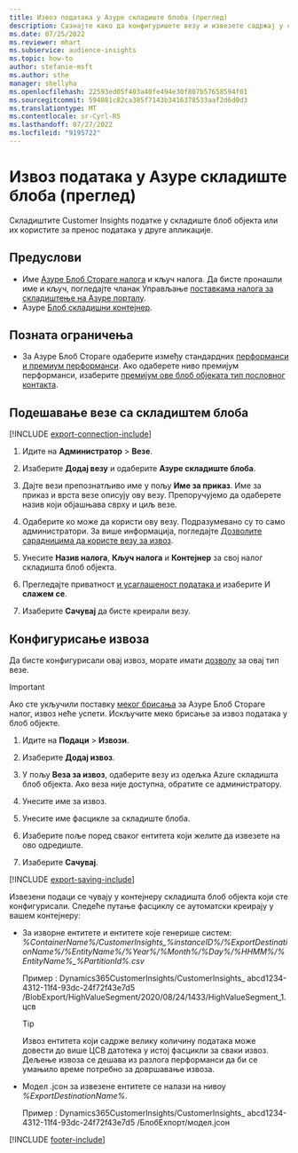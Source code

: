 ```yaml
---
title: Извоз података у Азуре складиште блоба (преглед)
description: Сазнајте како да конфигуришете везу и извезете садржај у складиште блоб објекта.
ms.date: 07/25/2022
ms.reviewer: mhart
ms.subservice: audience-insights
ms.topic: how-to
author: stefanie-msft
ms.author: sthe
manager: shellyha
ms.openlocfilehash: 22593ed05f403a40fe494e30f807b57658594f01
ms.sourcegitcommit: 594081c82ca385f7143b3416378533aaf2d6d0d3
ms.translationtype: MT
ms.contentlocale: sr-Cyrl-RS
ms.lasthandoff: 07/27/2022
ms.locfileid: "9195722"
---
```

# <a name="export-data-to-an-azure-blob-storage-preview"></a>Извоз података у Азуре складиште блоба (преглед)

Складиштите Customer Insights податке у складиште блоб објекта или их користите за пренос података у друге апликације.

## <a name="prerequisites"></a>Предуслови

- Име [Азуре Блоб Стораге налога](/azure/storage/blobs/create-data-lake-storage-account) и кључ налога. Да бисте пронашли име и кључ, погледајте чланак Управљање [поставкама налога за складиштење на Азуре порталу](/azure/storage/common/storage-account-manage).
- Азуре [Блоб складишни контејнер](/azure/storage/blobs/storage-quickstart-blobs-portal#create-a-container).

## <a name="known-limitations"></a>Позната ограничења

- За Азуре Блоб Стораге одаберите између стандардних [перформанси и премиум перформанси](/azure/storage/blobs/storage-blob-performance-tiers). Ако одаберете ниво премијум перформанси, изаберите [премијум ове блоб објеката тип пословног контакта](/azure/storage/common/storage-account-overview#types-of-storage-accounts).

## <a name="set-up-connection-to-blob-storage"></a>Подешавање везе са складиштем блоба

[!INCLUDE [export-connection-include](includes/export-connection-admn.md)]

1. Идите на **Администратор** > **Везе**.

1. Изаберите **Додај везу** и одаберите **Азуре складиште блоба**.

1. Дајте вези препознатљиво име у пољу **Име за приказ**. Име за приказ и врста везе описују ову везу. Препоручујемо да одаберете назив који објашњава сврху и циљ везе.

1. Одаберите ко може да користи ову везу. Подразумевано су то само администратори. За више информација, погледајте [Дозволите сарадницима да користе везу за извоз](connections.md#allow-contributors-to-use-a-connection-for-exports).

1. Унесите **Назив налога**, **Кључ налога** и **Контејнер** за свој налог складишта блоб објекта.

1. Прегледајте приватност [и усаглашеност података и](connections.md#data-privacy-and-compliance) изаберите И **слажем се**.

1. Изаберите **Сачувај** да бисте креирали везу.

## <a name="configure-an-export"></a>Конфигурисање извоза

Да бисте конфигурисали овај извоз, морате имати [дозволу](export-destinations.md#set-up-a-new-export) за овај тип везе.

> [!IMPORTANT]
> Ако сте укључили поставку [меког брисања](/azure/storage/blobs/soft-delete-blob-enable) за Азуре Блоб Стораге налог, извоз неће успети. Искључите меко брисање за извоз података у блоб објекте.

1. Идите на **Подаци** > **Извози**.

1. Изаберите **Додај извоз**.

1. У пољу **Веза за извоз**, одаберите везу из одељка Azure складишта блоб објекта. Ако веза није доступна, обратите се администратору.

1. Унесите име за извоз.

1. Унесите име фасцикле за складиште блоба.

1. Изаберите поље поред сваког ентитета који желите да извезете на ово одредиште.

1. Изаберите **Сачувај**.

[!INCLUDE [export-saving-include](includes/export-saving.md)]

Извезени подаци се чувају у контејнеру складишта блоб објекта који сте конфигурисали. Следеће путање фасциклу се аутоматски креирају у вашем контејнеру:

- За изворне ентитете и ентитете које генерише систем:   
  *%ContainerName%/CustomerInsights_%instanceID%/%ExportDestinationName%/%EntityName%/%Year%/%Month%/%Day%/%HHMM%/%EntityName%_%PartitionId%.csv*  

  Пример : Dynamics365CustomerInsights/CustomerInsights_ abcd1234-4312-11f4-93dc-24f72f43e7d5 /BlobExport/HighValueSegment/2020/08/24/1433/HighValueSegment_1.цсв
  
  > [!TIP]
  > Извоз ентитета који садрже велику количину података може довести до више ЦСВ датотека у истој фасцикли за сваки извоз. Дељење извоза се дешава из разлога перформанси да би се умањило време потребно за довршавање извоза.

- Модел .јсон за извезене ентитете се налази на нивоу *%ExportDestinationName%*.  
  
  Пример : Dynamics365CustomerInsights/CustomerInsights_ abcd1234-4312-11f4-93dc-24f72f43e7d5 /БлобЕxпорт/модел.јсон

[!INCLUDE [footer-include](includes/footer-banner.md)]
